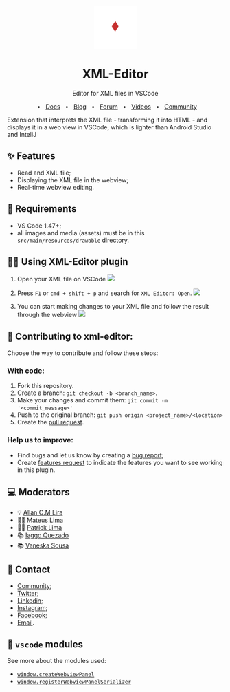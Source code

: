 
<div align="center"> <a href="https://totalcross.com/" target="_blank"> <img src="https://github.com/TotalCross/totalcross/blob/master/totalcross.gif" alt="totalcross logo"/></a></div>

<div align="center"> 
<h1> XML-Editor </h1> </div>
<p align="center"> Editor for XML files in VSCode </strong></em></p>

<div align="center">
  <span>&nbsp;&nbsp;•&nbsp;&nbsp;</span>
  <a href="http://learn.totalcross.com/" target="_blank">Docs</a>
  <span>&nbsp;&nbsp;•&nbsp;&nbsp;</span>
  <a href="https://medium.com/totalcross-community" target="_blank">Blog</a>
  <span>&nbsp;&nbsp;•&nbsp;&nbsp;</span>
  <a href="https://forum.totalcross.com" target="_blank">Forum</a>
  <span>&nbsp;&nbsp;•&nbsp;&nbsp;</span>
  <a href="https://www.youtube.com/c/totalcross" target="_blank">Videos</a>
  <span>&nbsp;&nbsp;•&nbsp;&nbsp;</span>
  <a href="https://totalcross.com/community/" target="_blank">Community</a>
</div>


Extension that interprets the XML file - transforming it into HTML - and displays it in a web view in VSCode, which is lighter than Android Studio and InteliJ


## :sparkles: Features
* Read and XML file;
* Displaying the XML file in the webview;
* Real-time webview editing.

## :rotating_light: Requirements
* VS Code 1.47+;
* all images and media (assets) must be in this `src/main/resources/drawable` directory.

## :woman_technologist: Using XML-Editor plugin

1. Open your XML file on VSCode
![](https://i.imgur.com/i7wzQFI.jpg)

1. Press `F1` or `cmd + shift + p` and search for `XML Editor: Open`.
![](https://i.imgur.com/hrdNrwB.jpg)

1. You can start making changes to your XML file and follow the result through the webview
![](https://i.imgur.com/6dcCXu2.jpeg)

## :construction: Contributing to xml-editor:
Choose the way to contribute and follow these steps:

### With code:
1. Fork this repository.
2. Create a branch: `git checkout -b <branch_name>`.
3. Make your changes and commit them: `git commit -m '<commit_message>'`
4. Push to the original branch: `git push origin <project_name>/<location>`
5. Create the [pull request](https://help.github.com/en/github/collaborating-with-issues-and-pull-requests/creating-a-pull-request).

### Help us to improve:
* Find bugs and let us know by creating a [bug report](https://github.com/TotalCross/xml-editor/issues);
* Create [features request](https://github.com/TotalCross/xml-editor/issues) to indicate the features you want to see working in this plugin.

## :computer: Moderators
* :bulb: [Allan C.M Lira](https://github.com/acmlira)
* :man_technologist: [Mateus Lima](https://github.com/mateuslimax22)
* :man_technologist: [Patrick Lima](https://github.com/pattrickx)
* :books: [Iaggo Quezado](https://github.com/Iaggoq)
* :books: [Vaneska Sousa](https://github.com/VaneskaSousa)

## :loudspeaker: Contact
* [Community](https://t.me/totalcrosscommunity);
* [Twitter](https://twitter.com/totalcross);
* [Linkedin](https://linkedin.com/company/totalcross);
* [Instagram](https://www.instagram.com/totalcross/);
* [Facebook](www.facebook.com/TotalCross/);
* [Email](mailto:vaneska.sousa@totalcross.com).

## :memo: `vscode` modules

See more about the modules used:
- [`window.createWebviewPanel`](https://code.visualstudio.com/api/references/vscode-api#window.createWebviewPanel)
- [`window.registerWebviewPanelSerializer`](https://code.visualstudio.com/api/references/vscode-api#window.registerWebviewPanelSerializer)
